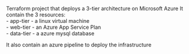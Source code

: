Terraform project that deploys a 3-tier architecture on Microsoft Azure
It contain the 3 resources: <br />
    - app-tier - a linux virtual machine <br />
    - web-tier - an Azure App Service Plan <br />
    - data-tier - a azure mysql database <br />

It also contain an azure pipeline to deploy the infrastructure
